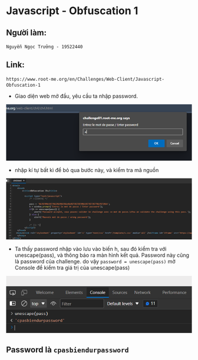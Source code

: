# Javascript - Obfuscation 1
## Người làm:   
    Nguyễn Ngọc Trưởng - 19522440
## Link:
    https://www.root-me.org/en/Challenges/Web-Client/Javascript-Obfuscation-1
- Giao diện web mở đầu, yêu cầu ta nhập password.
<p align="center"><img src="./images/5_1.png"></p>

- nhập kí tự bất kì để bỏ qua bước này, và kiểm tra mã nguồn
<p align="center"><img src="./images/5_2.png"></p>

- Ta thấy password nhập vào lưu vào biến h, sau đó kiểm tra với unescape(pass), và thông báo ra màn hình kết quả. Password này cũng là password của challenge. do vậy `password = unescape(pass)` mở Console để kiểm tra giá trị của unescape(pass)
<p align="center"><img src="./images/5_4.png"></p>

## Password là `cpasbiendurpassword`